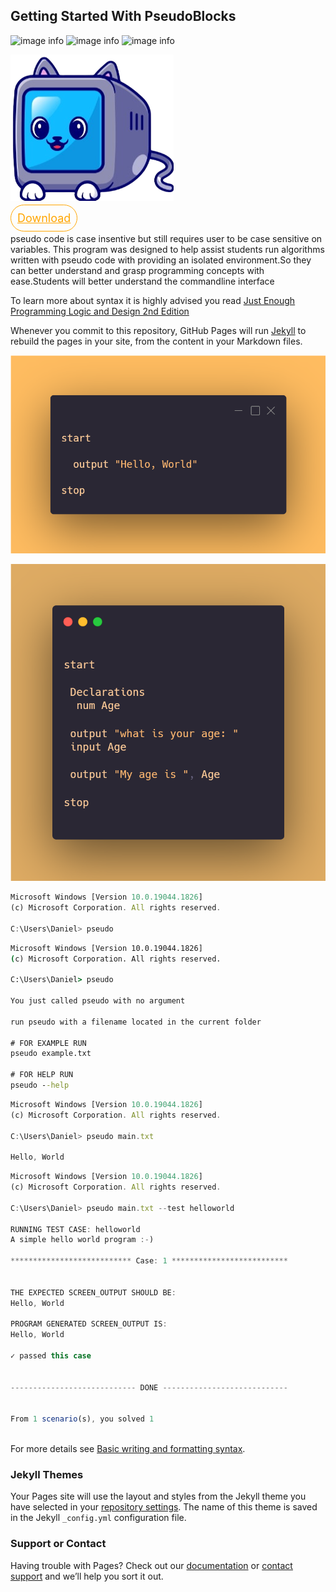 ## Getting Started With PseudoBlocks

![image info](https://img.shields.io/github/v/release/daniel-kenan/pseudoblocks) ![image info](https://img.shields.io/github/license/daniel-kenan/pseudoblocks)
![image info](https://badgen.net/badge/icon/windows?icon=windows&label)


![image info](favicon.png) 

<a
style="height:50px;width:120px; font-size:large;border-radius:50px;background:transparent;color:orange; padding:10px;border:1px solid orange;"
href="https://github.com/Daniel-Kenan/pseudoblocks/releases/download/v1.0.4/PseudoBlocksSetUp.exe">Download</a>


pseudo code is case insentive but still requires user to be case sensitive on variables.
This program was designed to help assist students run algorithms written with pseudo code with providing an isolated environment.So they can better understand and grasp programming concepts  with ease.Students will better understand the commandline interface

To learn more about syntax it is highly advised you read [Just Enough Programming Logic and Design 2nd Edition](https://pdfhost.io/v/csFeVPBzn_Just_Enough_Programming_Logic_and_Design_2nd_Edition)

Whenever you commit to this repository, GitHub Pages will run [Jekyll](https://jekyllrb.com/) to rebuild the pages in your site, from the content in your Markdown files.

![image info](./hello.png) 

![image info](./Age.png) 


```js
Microsoft Windows [Version 10.0.19044.1826]
(c) Microsoft Corporation. All rights reserved.

C:\Users\Daniel> pseudo
```


```cmd
Microsoft Windows [Version 10.0.19044.1826]
(c) Microsoft Corporation. All rights reserved.

C:\Users\Daniel> pseudo

You just called pseudo with no argument

run pseudo with a filename located in the current folder

# FOR EXAMPLE RUN
pseudo example.txt

# FOR HELP RUN
pseudo --help

```


```js
Microsoft Windows [Version 10.0.19044.1826]
(c) Microsoft Corporation. All rights reserved.

C:\Users\Daniel> pseudo main.txt 

Hello, World


```

```js
Microsoft Windows [Version 10.0.19044.1826]
(c) Microsoft Corporation. All rights reserved.

C:\Users\Daniel> pseudo main.txt --test helloworld

RUNNING TEST CASE: helloworld
A simple hello world program :-)

*************************** Case: 1 **************************


THE EXPECTED SCREEN_OUTPUT SHOULD BE:
Hello, World

PROGRAM GENERATED SCREEN_OUTPUT IS:
Hello, World

✓ passed this case


---------------------------- DONE ----------------------------


From 1 scenario(s), you solved 1



```

For more details see [Basic writing and formatting syntax](https://docs.github.com/en/github/writing-on-github/getting-started-with-writing-and-formatting-on-github/basic-writing-and-formatting-syntax).

### Jekyll Themes

Your Pages site will use the layout and styles from the Jekyll theme you have selected in your [repository settings](https://github.com/Daniel-Kenan/pseudo-blocks/settings/pages). The name of this theme is saved in the Jekyll `_config.yml` configuration file.

### Support or Contact

Having trouble with Pages? Check out our [documentation](https://docs.github.com/categories/github-pages-basics/) or [contact support](https://support.github.com/contact) and we’ll help you sort it out.

